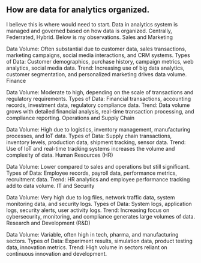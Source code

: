 ## How are data for analytics organized.
I believe this is where would need to start. Data in analytics system is managed and governed based on how data is organized. Centrally, Federrated, Hybrid. Below is my observations.
Sales and Marketing

Data Volume: Often substantial due to customer data, sales transactions, marketing campaigns, social media interactions, and CRM systems.
Types of Data: Customer demographics, purchase history, campaign metrics, web analytics, social media data.
Trend: Increasing use of big data analytics, customer segmentation, and personalized marketing drives data volume.
Finance

Data Volume: Moderate to high, depending on the scale of transactions and regulatory requirements.
Types of Data: Financial transactions, accounting records, investment data, regulatory compliance data.
Trend: Data volume grows with detailed financial analysis, real-time transaction processing, and compliance reporting.
Operations and Supply Chain

Data Volume: High due to logistics, inventory management, manufacturing processes, and IoT data.
Types of Data: Supply chain transactions, inventory levels, production data, shipment tracking, sensor data.
Trend: Use of IoT and real-time tracking systems increases the volume and complexity of data.
Human Resources (HR)

Data Volume: Lower compared to sales and operations but still significant.
Types of Data: Employee records, payroll data, performance metrics, recruitment data.
Trend: HR analytics and employee performance tracking add to data volume.
IT and Security

Data Volume: Very high due to log files, network traffic data, system monitoring data, and security logs.
Types of Data: System logs, application logs, security alerts, user activity logs.
Trend: Increasing focus on cybersecurity, monitoring, and compliance generates large volumes of data.
Research and Development (R&D)

Data Volume: Variable, often high in tech, pharma, and manufacturing sectors.
Types of Data: Experiment results, simulation data, product testing data, innovation metrics.
Trend: High volume in sectors reliant on continuous innovation and development.
